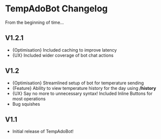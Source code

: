 # TempAdoBot Changelog

From the beginning of time...

## V1.2.1
- {Optimisation} Included caching to improve latency
- {UX} Included wider coverage of bot chat actions

## V1.2
- {Optimisation} Streamlined setup of bot for temperature sending
- {Feature} Ability to view temperature history for the day using **__/history__**
- {UX} Say no more to unnecessary syntax! Included Inline Buttons for most operations
- Bug squishes

## V1.1
- Initial release of TempAdoBot!